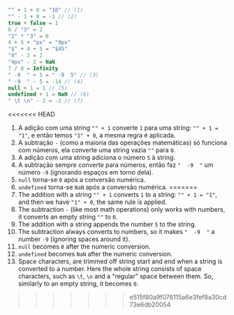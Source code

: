 
```js no-beautify
"" + 1 + 0 = "10" // (1)
"" - 1 + 0 = -1 // (2)
true + false = 1
6 / "3" = 2
"2" * "3" = 6
4 + 5 + "px" = "9px"
"$" + 4 + 5 = "$45"
"4" - 2 = 2
"4px" - 2 = NaN
7 / 0 = Infinity
" -9  " + 5 = " -9  5" // (3)
" -9  " - 5 = -14 // (4)
null + 1 = 1 // (5)
undefined + 1 = NaN // (6)
" \t \n" - 2 = -2 // (7)
```

<<<<<<< HEAD
1. A adição com uma string `"" + 1` converte `1` para uma string: `"" + 1 = "1"`, e então temos `"1" + 0`, a mesma regra é aplicada.
2. A subtração `-` (como a maioria das operações matemáticas) só funciona com números, ela converte uma string vazia `""` para `0`.
3. A adição com uma string adiciona o número `5` à string.
4. A subtração sempre converte para números, então faz `"  -9  "` um número `-9` (ignorando espaços em torno dela).
5. `null` torna-se `0` após a conversão numérica.
6. `undefined` torna-se `NaN` após a conversão numérica.
=======
1. The addition with a string `"" + 1` converts `1` to a string: `"" + 1 = "1"`, and then we have `"1" + 0`, the same rule is applied.
2. The subtraction `-` (like most math operations) only works with numbers, it converts an empty string `""` to `0`.
3. The addition with a string appends the number `5` to the string.
4. The subtraction always converts to numbers, so it makes `"  -9  "` a number `-9` (ignoring spaces around it).
5. `null` becomes `0` after the numeric conversion.
6. `undefined` becomes `NaN` after the numeric conversion.
7. Space characters, are trimmed off string start and end when a string is converted to a number. Here the whole string consists of space characters, such as `\t`, `\n` and a "regular" space between them. So, similarly to an empty string, it becomes `0`.
>>>>>>> e515f80a9f076115a6e3fef8a30cd73e6db20054
